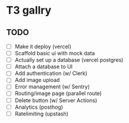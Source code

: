 # T3 gallry

## TODO

- [ ] Make it deploy (vercel)
- [ ] Scaffold basic ui with mock data
- [ ] Actually set up a database (vercel postgres)
- [ ] Attach a database to UI
- [ ] Add authentication (w/ Clerk)
- [ ] Add image upload
- [ ] Error management (w/ Sentry)
- [ ] Routing/image page (parallel route)
- [ ] Delete button (w/ Server Actions)
- [ ] Analytics (posthog)
- [ ] Ratelimiting (upstash)

